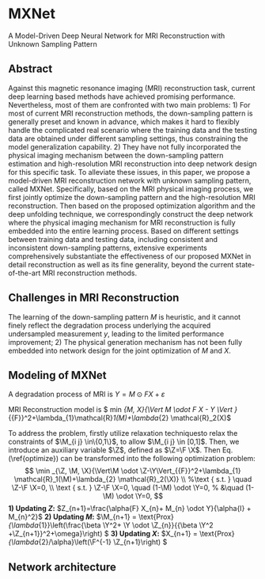 # MXNet
A Model-Driven Deep Neural Network for MRI Reconstruction with Unknown Sampling Pattern

## Abstract
Against this magnetic resonance imaging (MRI) reconstruction task, current deep learning based methods have achieved promising performance. Nevertheless, most of them are confronted with two main problems: 1) For most of current MRI reconstruction methods, the down-sampling pattern is generally preset and known in advance, which makes it hard to flexibly handle the complicated real scenario where the training data and the testing data are obtained under different sampling settings, thus constraining the model generalization capability. 2) They have not fully incorporated the physical imaging mechanism between the down-sampling pattern estimation and high-resolution MRI reconstruction into deep network design for this specific task.
To alleviate these issues, in this paper, we propose a model-driven MRI reconstruction network with unknown sampling pattern, called MXNet. Specifically, based on the MRI physical imaging process, we first jointly optimize the down-sampling pattern and the high-resolution MRI reconstruction. Then based on the proposed optimization algorithm and the deep unfolding technique, we correspondingly construct the deep network where the physical imaging mechanism for MRI reconstruction is fully embedded into the entire learning process. Based on different settings between training data and testing data, including consistent and inconsistent down-sampling patterns, extensive experiments comprehensively substantiate the effectiveness of our proposed MXNet in detail reconstruction as well as its fine generality, beyond the current state-of-the-art MRI reconstruction methods.

## Challenges in MRI Reconstruction
The learning of the down-sampling pattern $M$ is heuristic, and it cannot finely reflect the degradation process underlying the acquired undersampled measurement $y$, leading to the limited performance improvement; 2) The physical generation mechanism has not been fully embedded into network design for the joint optimization of $M$ and $X$.

## Modeling of MXNet
A degradation process of MRI is $Y=M \odot F X+{\varepsilon}$

MRI Reconstruction model is $ min _{M, X}{\Vert M \odot F X - Y \Vert }_{{F}}^2+\lambda_{1}\mathcal{R}_1(M)+\lambda_{2} \mathcal{R}_2(X)$

To address the problem, firstly utilize relaxation techniquesto relax the constraints of $\M_{i j} \in\{0,1\}$, to allow $\M_{i j} \in [0,1]$. Then, we introduce an auxiliary variable $\Z$, defined as $\Z=\F \X$. Then Eq. (\ref{optimize}) can be transformed into the following optimization problem:
$$
\min _{\Z, \M, \X}{\Vert\M \odot \Z-\Y\Vert_{{F}}^2+\lambda_{1} \mathcal{R}_1(\M)+\lambda_{2} \mathcal{R}_2(\X)} \\
%\text { s.t. } \quad \Z-\F \X=0, \\
\text { s.t. } \Z-\F \X=0,  \quad (1-\M) \odot \Y=0,
% &\quad (1-\M) \odot \Y=0,
$$
**1) Updating $Z$:**
$Z_{n+1}=\frac{\alpha{F} X_{n}+ M_{n} \odot Y}{\alpha{I} +  M_{n}^2}$
**2) Updating $M$:**
$\M_{n+1} = \text{Prox}_{\lambda_{1}}\left(\frac{\beta \Y^2+ \Y \odot \Z_{n}}{{\beta \Y^2 +\Z_{n+1}}^2+\omega}\right) $
**3) Updating $X$:**
$X_{n+1} = \text{Prox}_{\lambda_{2}/\alpha}\left(\F^{-1} \Z_{n+1}\right) $
## Network architecture
